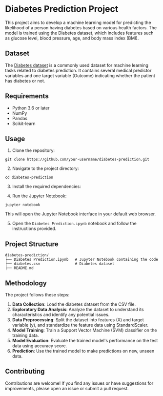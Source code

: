 # Diabetes Prediction Project

This project aims to develop a machine learning model for predicting the likelihood of a person having diabetes based on various health factors. The model is trained using the Diabetes dataset, which includes features such as glucose level, blood pressure, age, and body mass index (BMI).

## Dataset

The [Diabetes dataset](https://archive.ics.uci.edu/ml/datasets/Diabetes) is a commonly used dataset for machine learning tasks related to diabetes prediction. It contains several medical predictor variables and one target variable (Outcome) indicating whether the patient has diabetes or not.

## Requirements

- Python 3.6 or later
- NumPy
- Pandas
- Scikit-learn

## Usage

1. Clone the repository:

```
git clone https://github.com/your-username/diabetes-prediction.git
```

2. Navigate to the project directory:

```
cd diabetes-prediction
```

3. Install the required dependencies:

4. Run the Jupyter Notebook:

```
jupyter notebook
```

This will open the Jupyter Notebook interface in your default web browser.

5. Open the `Diabetes Prediction.ipynb` notebook and follow the instructions provided.

## Project Structure

```
diabetes-prediction/
├── Diabetes Prediction.ipynb   # Jupyter Notebook containing the code
├── diabetes.csv                # Diabetes dataset
├── README.md
```

## Methodology

The project follows these steps:

1. **Data Collection**: Load the diabetes dataset from the CSV file.
2. **Exploratory Data Analysis**: Analyze the dataset to understand its characteristics and identify any potential issues.
3. **Data Preprocessing**: Split the dataset into features (X) and target variable (y), and standardize the feature data using StandardScaler.
4. **Model Training**: Train a Support Vector Machine (SVM) classifier on the training data.
5. **Model Evaluation**: Evaluate the trained model's performance on the test data using accuracy score.
6. **Prediction**: Use the trained model to make predictions on new, unseen data.

## Contributing

Contributions are welcome! If you find any issues or have suggestions for improvements, please open an issue or submit a pull request.
